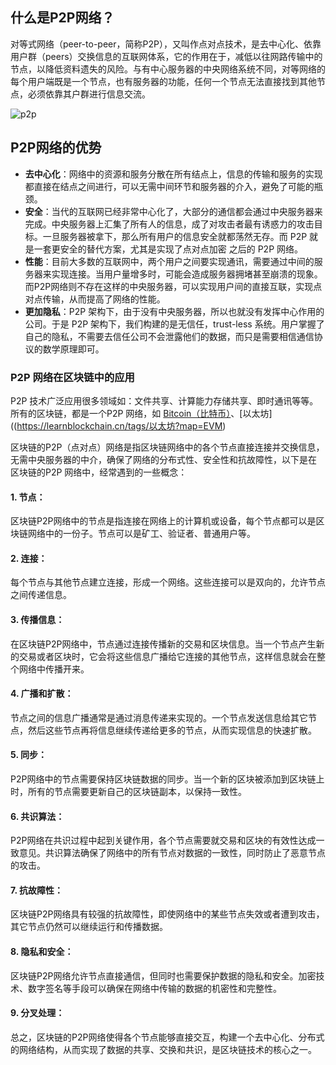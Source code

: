 
## 什么是P2P网络？

对等式网络（peer-to-peer，简称P2P），又叫作点对点技术，是去中心化、依靠用户群（peers）交换信息的互联网体系，它的作用在于，减低以往网路传输中的节点，以降低资料遗失的风险。与有中心服务器的中央网络系统不同，对等网络的每个用户端既是一个节点，也有服务器的功能，任何一个节点无法直接找到其他节点，必须依靠其户群进行信息交流。

![p2p](https://img.learnblockchain.cn/web3map/p2p.png!/scale/60)

## P2P网络的优势

* **去中心化**：网络中的资源和服务分散在所有结点上，信息的传输和服务的实现都直接在结点之间进行，可以无需中间环节和服务器的介入，避免了可能的瓶颈。
* **安全**：当代的互联网已经非常中心化了，大部分的通信都会通过中央服务器来完成。中央服务器上汇集了所有人的信息，成了对攻击者最有诱惑力的攻击目标。一旦服务器被拿下，那么所有用户的信息安全就都荡然无存。而 P2P 就是一套更安全的替代方案，尤其是实现了点对点加密 之后的 P2P 网络。
* **性能**：目前大多数的互联网中，两个用户之间要实现通讯，需要通过中间的服务器来实现连接。当用户量增多时，可能会造成服务器拥堵甚至崩溃的现象。而P2P网络则不存在这样的中央服务器，可以实现用户间的直接互联，实现点对点传输，从而提高了网络的性能。
* **更加隐私**：P2P 架构下，由于没有中央服务器，所以也就没有发挥中心作用的公司。于是 P2P 架构下，我们构建的是无信任，trust-less 系统。用户掌握了自己的隐私，不需要去信任公司不会泄露他们的数据，而只是需要相信通信协议的数学原理即可。

### P2P 网络在区块链中的应用

 P2P 技术广泛应用很多领域如：文件共享、计算能力存储共享、即时通讯等等。
 所有的区块链，都是一个P2P 网络，如 [Bitcoin（比特币）](https://learnblockchain.cn/tags/比特币?map=BTC)、[以太坊]((https://learnblockchain.cn/tags/以太坊?map=EVM)
 
 区块链的P2P（点对点）网络是指区块链网络中的各个节点直接连接并交换信息，无需中央服务器的中介，确保了网络的分布式性、安全性和抗故障性，以下是在 区块链的P2P 网络中，经常遇到的一些概念：

#### 1. **节点**：
区块链P2P网络中的节点是指连接在网络上的计算机或设备，每个节点都可以是区块链网络中的一份子。节点可以是矿工、验证者、普通用户等。

#### 2. **连接**：
每个节点与其他节点建立连接，形成一个网络。这些连接可以是双向的，允许节点之间传递信息。

#### 3. **传播信息**：
在区块链P2P网络中，节点通过连接传播新的交易和区块信息。当一个节点产生新的交易或者区块时，它会将这些信息广播给它连接的其他节点，这样信息就会在整个网络中传播开来。

#### 4. **广播和扩散**：
节点之间的信息广播通常是通过消息传递来实现的。一个节点发送信息给其它节点，然后这些节点再将信息继续传递给更多的节点，从而实现信息的快速扩散。

#### 5. **同步**：
P2P网络中的节点需要保持区块链数据的同步。当一个新的区块被添加到区块链上时，所有的节点需要更新自己的区块链副本，以保持一致性。

#### 6. **共识算法**：
P2P网络在共识过程中起到关键作用，各个节点需要就交易和区块的有效性达成一致意见。共识算法确保了网络中的所有节点对数据的一致性，同时防止了恶意节点的攻击。

#### 7. **抗故障性**：
区块链P2P网络具有较强的抗故障性，即使网络中的某些节点失效或者遭到攻击，其它节点仍然可以继续运行和传播数据。

#### 8. **隐私和安全**：
区块链P2P网络允许节点直接通信，但同时也需要保护数据的隐私和安全。加密技术、数字签名等手段可以确保在网络中传输的数据的机密性和完整性。

#### 9. **分叉处理**：

 总之，区块链的P2P网络使得各个节点能够直接交互，构建一个去中心化、分布式的网络结构，从而实现了数据的共享、交换和共识，是区块链技术的核心之一。
